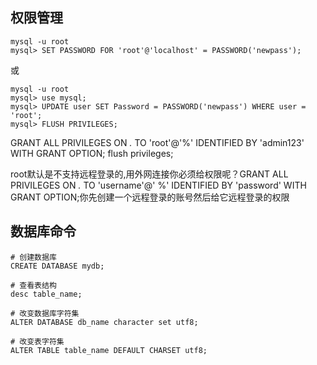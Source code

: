 ## 权限管理

```
mysql -u root
mysql> SET PASSWORD FOR 'root'@'localhost' = PASSWORD('newpass');
```
或
```
mysql -u root
mysql> use mysql;
mysql> UPDATE user SET Password = PASSWORD('newpass') WHERE user = 'root';
mysql> FLUSH PRIVILEGES;
```

GRANT ALL PRIVILEGES ON *.* TO 'root'@'%' IDENTIFIED BY 'admin123' WITH GRANT OPTION; flush privileges;

root默认是不支持远程登录的,用外网连接你必须给权限呢？GRANT ALL PRIVILEGES ON *.* TO 'username'@' %' IDENTIFIED BY 'password' WITH GRANT OPTION;你先创建一个远程登录的账号然后给它远程登录的权限



## 数据库命令

```
# 创建数据库
CREATE DATABASE mydb;

# 查看表结构
desc table_name;

# 改变数据库字符集
ALTER DATABASE db_name character set utf8;

# 改变表字符集
ALTER TABLE table_name DEFAULT CHARSET utf8;

```
